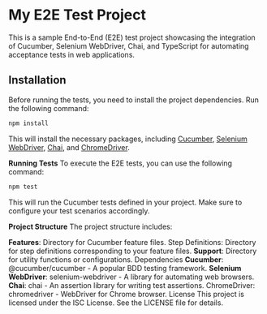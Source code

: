 # My E2E Test Project

This is a sample End-to-End (E2E) test project showcasing the integration of Cucumber, Selenium WebDriver, Chai, and TypeScript for automating acceptance tests in web applications.

## Installation

Before running the tests, you need to install the project dependencies. Run the following command:

```bash
npm install
```

This will install the necessary packages, including [Cucumber](https://cucumber.io/), [Selenium WebDriver](https://www.selenium.dev/), [Chai](https://www.chaijs.com/), and [ChromeDriver](https://www.npmjs.com/package/chromedriver).

**Running Tests**
To execute the E2E tests, you can use the following command:

```bash
npm test
```

This will run the Cucumber tests defined in your project. Make sure to configure your test scenarios accordingly.

**Project Structure**
The project structure includes:

**Features**: Directory for Cucumber feature files.
Step Definitions: Directory for step definitions corresponding to your feature files.
**Support**: Directory for utility functions or configurations.
Dependencies
**Cucumber**: @cucumber/cucumber - A popular BDD testing framework.
**Selenium WebDriver**: selenium-webdriver - A library for automating web browsers.
**Chai**: chai - An assertion library for writing test assertions.
ChromeDriver: chromedriver - WebDriver for Chrome browser.
License
This project is licensed under the ISC License. See the LICENSE file for details.
